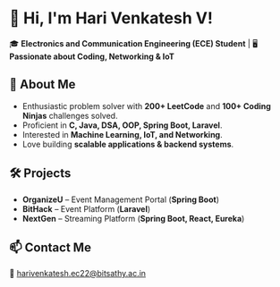 # 👋 Hi, I'm Hari Venkatesh V!  
🎓 **Electronics and Communication Engineering (ECE) Student** | 🖥️ **Passionate about Coding, Networking & IoT**  

## 🚀 About Me  
- Enthusiastic problem solver with **200+ LeetCode** and **100+ Coding Ninjas** challenges solved.  
- Proficient in **C, Java, DSA, OOP, Spring Boot, Laravel**.  
- Interested in **Machine Learning, IoT, and Networking**.  
- Love building **scalable applications & backend systems**.  

## 🛠️ Projects  
- **OrganizeU** – Event Management Portal (**Spring Boot**)  
- **BitHack** – Event Platform (**Laravel**)  
- **NextGen** – Streaming Platform (**Spring Boot, React, Eureka**)    


## 📫 Contact Me  
📧 harivenkatesh.ec22@bitsathy.ac.in  
